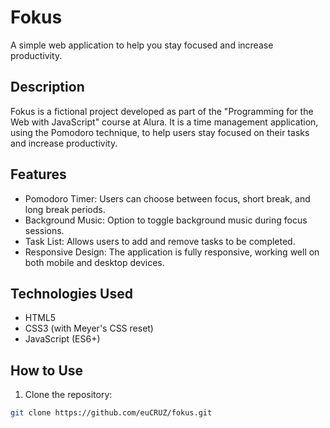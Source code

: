 # Fokus

A simple web application to help you stay focused and increase productivity.

## Description

Fokus is a fictional project developed as part of the "Programming for the Web with JavaScript" course at Alura. It is a time management application, using the Pomodoro technique, to help users stay focused on their tasks and increase productivity.

## Features

- Pomodoro Timer: Users can choose between focus, short break, and long break periods.
- Background Music: Option to toggle background music during focus sessions.
- Task List: Allows users to add and remove tasks to be completed.
- Responsive Design: The application is fully responsive, working well on both mobile and desktop devices.

## Technologies Used

- HTML5
- CSS3 (with Meyer's CSS reset)
- JavaScript (ES6+)

## How to Use

1. Clone the repository:

```bash
git clone https://github.com/euCRUZ/fokus.git

